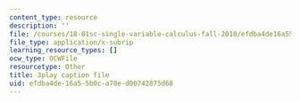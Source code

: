 ```yaml
---
content_type: resource
description: ''
file: /courses/18-01sc-single-variable-calculus-fall-2010/efdba4de16a55b0ca70ed00742875d68_BGE3wb7H2PA.vtt
file_type: application/x-subrip
learning_resource_types: []
ocw_type: OCWFile
resourcetype: Other
title: 3play caption file
uid: efdba4de-16a5-5b0c-a70e-d00742875d68
---
```

